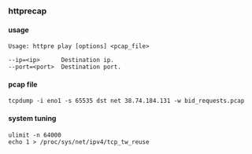 ### httprecap

#### usage

    Usage: httpre play [options] <pcap_file>

    --ip=<ip>      Destination ip.
    --port=<port>  Destination port.

#### pcap file

    tcpdump -i eno1 -s 65535 dst net 38.74.184.131 -w bid_requests.pcap

#### system tuning

    ulimit -n 64000
    echo 1 > /proc/sys/net/ipv4/tcp_tw_reuse
